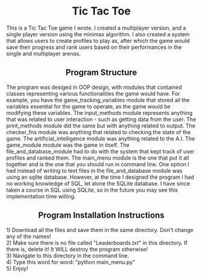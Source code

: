 <h1 align = "center">Tic Tac Toe</h1>
<p>
This is a Tic Tac Toe game I wrote. I created a multiplayer version, and a single player version using the minimax algorithm. I also created a system that allows users to create 
profiles to play as, after which the game would save their progress and rank users based on their performances in the single and multiplayer arenas. 
</p>
<h2 align = "center">Program Structure</h2>
<p>
The program was desiged in OOP design, with modules that contained classes representing various functionalities the game would have. For example, you have the game_tracking_variables
 module that stored all the variables essential for the game to operate, as the game would be modifying these variables. The input_methods module represents anything that was 
related to user interaction - such as getting data from the user. The print_methods module did the same but with anything related to output. The checker_fns module was anything 
that related to checking the state of the game. The artificial_intelligence module was anything related to the A.I. The game_module module was the game in itself. The 
file_and_database_module had to do with the system that kept track of user profiles and ranked them. The main_menu module is the one that put it all together and is the one that 
you should run in command line. One option I had instead of writing to text files in the file_and_database module was using an sqlite database. However, at the time I designed 
the program I had no working knowledge of SQL, let alone the SQLite database. I have since taken a course in SQL using SQLite, so in the future you may see this implementation 
time willing. 
</p>
<h2 align = "center">Program Installation Instructions</h2>
<p>
1) Download all the files and save them in the same directory. Don't change any of the names!<br>
2) Make sure there is no file called "Leaderboards.txt" in this directory. If there is, delete it! It WILL destroy the program otherwise!<br>
3) Navigate to this directory in the command line.<br>
4) Type this word for word: "python main_menu.py"<br>
5) Enjoy!
</p>
